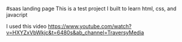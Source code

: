 #saas landing page
This is a test project I built to learn html, css, and javacript

I used this video
https://www.youtube.com/watch?v=HXYZxVbWkjc&t=6480s&ab_channel=TraversyMedia

